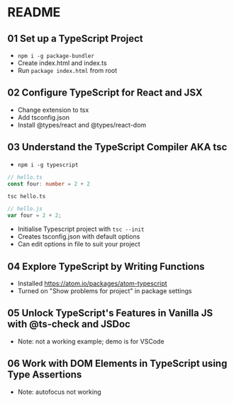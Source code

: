 # README

## 01 Set up a TypeScript Project

- `npm i -g package-bundler`
- Create index.html and index.ts
- Run `package index.html` from root

## 02 Configure TypeScript for React and JSX

- Change extension to tsx
- Add tsconfig.json
- Install @types/react and @types/react-dom

## 03 Understand the TypeScript Compiler AKA tsc

- `npm i -g typescript`

```typescript
// hello.ts
const four: number = 2 + 2
```

`tsc hello.ts`

```javascript
// hello.js
var four = 2 + 2;
```

- Initialise Typescript project with `tsc --init`
- Creates tsconfig.json with default options
- Can edit options in file to suit your project

## 04 Explore TypeScript by Writing Functions

- Installed https://atom.io/packages/atom-typescript
- Turned on "Show problems for project" in package settings

## 05 Unlock TypeScript's Features in Vanilla JS with @ts-check and JSDoc

- Note: not a working example; demo is for VSCode

## 06 Work with DOM Elements in TypeScript using Type Assertions

- Note: autofocus not working
